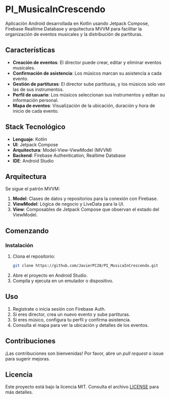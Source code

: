 # PI_MusicaInCrescendo

Aplicación Android desarrollada en Kotlin usando Jetpack Compose, Firebase Realtime Database y arquitectura MVVM para facilitar la organización de eventos musicales y la distribución de partituras.

## Características

- **Creación de eventos**: El director puede crear, editar y eliminar eventos musicales.
- **Confirmación de asistencia**: Los músicos marcan su asistencia a cada evento.
- **Gestión de partituras**: El director sube partituras, y los músicos solo ven las de sus instrumentos.
- **Perfil de usuario**: Los músicos seleccionan sus instrumentos y editan su información personal.
- **Mapa de eventos**: Visualización de la ubicación, duración y hora de inicio de cada evento.

## Stack Tecnológico

- **Lenguaje**: Kotlin
- **UI**: Jetpack Compose
- **Arquitectura**: Model-View-ViewModel (MVVM)
- **Backend**: Firebase Authentication, Realtime Database
- **IDE**: Android Studio

## Arquitectura

Se sigue el patrón MVVM:

1. **Model**: Clases de datos y repositorios para la conexión con Firebase.
2. **ViewModel**: Lógica de negocio y LiveData para la UI.
3. **View**: Composables de Jetpack Compose que observan el estado del ViewModel.

## Comenzando

### Instalación

1. Clona el repositorio:
   ```bash
   git clone https://github.com/JavierPC28/PI_MusicaInCrescendo.git
   ```
2. Abre el proyecto en Android Studio.
3. Compila y ejecuta en un emulador o dispositivo.

## Uso

1. Regístrate o inicia sesión con Firebase Auth.
2. Si eres director, crea un nuevo evento y sube partituras.
3. Si eres músico, configura tu perfil y confirma asistencia.
4. Consulta el mapa para ver la ubicación y detalles de los eventos.

## Contribuciones

¡Las contribuciones son bienvenidas! Por favor, abre un _pull request_ o issue para sugerir mejoras.

## Licencia

Este proyecto está bajo la licencia MIT. Consulta el archivo [LICENSE](LICENSE) para más detalles.
